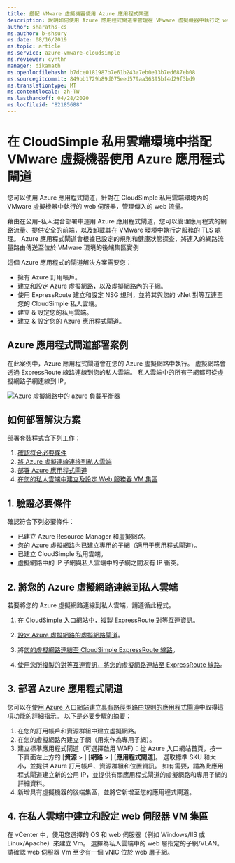 ```yaml
---
title: 搭配 VMware 虛擬機器使用 Azure 應用程式閘道
description: 說明如何使用 Azure 應用程式閘道來管理在 VMware 虛擬機器中執行之 web 伺服器的傳入網路流量贏得 CloudSimple 私用雲端環境
author: sharaths-cs
ms.author: b-shsury
ms.date: 08/16/2019
ms.topic: article
ms.service: azure-vmware-cloudsimple
ms.reviewer: cynthn
manager: dikamath
ms.openlocfilehash: b7dce0181987b7e61b243a7eb0e13b7ed687eb08
ms.sourcegitcommit: 849bb1729b89d075eed579aa36395bf4d29f3bd9
ms.translationtype: MT
ms.contentlocale: zh-TW
ms.lasthandoff: 04/28/2020
ms.locfileid: "82185688"
---
```

# <a name="use-azure-application-gateway-with-vmware-virtual-machines-in-the-cloudsimple-private-cloud-environment"></a>在 CloudSimple 私用雲端環境中搭配 VMware 虛擬機器使用 Azure 應用程式閘道

您可以使用 Azure 應用程式閘道，針對在 CloudSimple 私用雲端環境內的 VMware 虛擬機器中執行的 web 伺服器，管理傳入的 web 流量。

藉由在公用-私人混合部署中運用 Azure 應用程式閘道，您可以管理應用程式的網路流量、提供安全的前端，以及卸載其在 VMware 環境中執行之服務的 TLS 處理。 Azure 應用程式閘道會根據已設定的規則和健康狀態探查，將連入的網路流量路由傳送至位於 VMware 環境的後端集區實例

這個 Azure 應用程式的閘道解決方案需要您：

* 擁有 Azure 訂用帳戶。
* 建立和設定 Azure 虛擬網路，以及虛擬網路內的子網。
* 使用 ExpressRoute 建立和設定 NSG 規則，並將其與您的 vNet 對等互連至您的 CloudSimple 私人雲端。
* 建立 & 設定您的私用雲端。
* 建立 & 設定您的 Azure 應用程式閘道。

## <a name="azure-application-gateway-deployment-scenario"></a>Azure 應用程式閘道部署案例

在此案例中，Azure 應用程式閘道會在您的 Azure 虛擬網路中執行。 虛擬網路會透過 ExpressRoute 線路連線到您的私人雲端。 私人雲端中的所有子網都可從虛擬網路子網連線到 IP。

![Azure 虛擬網路中的 azure 負載平衡器](media/load-balancer-use-case.png)

## <a name="how-to-deploy-the-solution"></a>如何部署解決方案

部署套裝程式含下列工作：

1. [確認符合必要條件](#1-verify-prerequisites)
2. [將 Azure 虛擬連線連接到私人雲端](#2-connect-your-azure-virtual-network-to-your-private-cloud)
3. [部署 Azure 應用程式閘道](#3-deploy-an-azure-application-gateway)
4. [在您的私人雲端中建立及設定 Web 服務器 VM 集區](#4-create-and-configure-a-web-server-vm-pool-in-your-private-cloud)

## <a name="1-verify-prerequisites"></a>1. 驗證必要條件

確認符合下列必要條件：

* 已建立 Azure Resource Manager 和虛擬網路。
* 您的 Azure 虛擬網路內已建立專用的子網（適用于應用程式閘道）。
* 已建立 CloudSimple 私用雲端。
* 虛擬網路中的 IP 子網與私人雲端中的子網之間沒有 IP 衝突。

## <a name="2-connect-your-azure-virtual-network-to-your-private-cloud"></a>2. 將您的 Azure 虛擬網路連線到私人雲端

若要將您的 Azure 虛擬網路連線到私人雲端，請遵循此程式。

1. [在 CloudSimple 入口網站中，複製 ExpressRoute 對等互連資訊](virtual-network-connection.md)。

2. [設定 Azure 虛擬網路的虛擬網路閘道](../expressroute/expressroute-howto-add-gateway-portal-resource-manager.md)。

3. 將[您的虛擬網路連結至 CloudSimple ExpressRoute 線路](../expressroute/expressroute-howto-linkvnet-portal-resource-manager.md#connect-a-vnet-to-a-circuit---different-subscription)。

4. [使用您所複製的對等互連資訊，將您的虛擬網路連結至 ExpressRoute 線路](virtual-network-connection.md)。

## <a name="3-deploy-an-azure-application-gateway"></a>3. 部署 Azure 應用程式閘道

您可以在[使用 Azure 入口網站建立具有路徑型路由規則的應用程式閘道](../application-gateway/create-url-route-portal.md)中取得這項功能的詳細指示。 以下是必要步驟的摘要：

1. 在您的訂用帳戶和資源群組中建立虛擬網路。
2. 在您的虛擬網路內建立子網（用來作為專用子網）。
3. 建立標準應用程式閘道（可選擇啟用 WAF）：從 Azure 入口網站首頁，按一下頁面左上方的 [**資源** > ] [**網路** > ] [**應用程式閘道**]。 選取標準 SKU 和大小，並提供 Azure 訂用帳戶、資源群組和位置資訊。 如有需要，請為此應用程式閘道建立新的公用 IP，並提供有關應用程式閘道的虛擬網路和專用子網的詳細資料。
4. 新增具有虛擬機器的後端集區，並將它新增至您的應用程式閘道。

## <a name="4-create-and-configure-a-web-server-vm-pool-in-your-private-cloud"></a>4. 在私人雲端中建立和設定 web 伺服器 VM 集區

在 vCenter 中，使用您選擇的 OS 和 web 伺服器（例如 Windows/IIS 或 Linux/Apache）來建立 Vm。 選擇為私人雲端中的 web 層指定的子網/VLAN。 請確認 web 伺服器 Vm 至少有一個 vNIC 位於 web 層子網。
